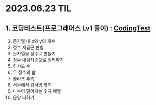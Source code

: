 # 2023.06.23 TIL #
## 1. 코딩테스트(프로그래머스 Lv1 풀이) :  [CodingTest](https://github.com/vaynel/CodingTest)
1. 문자열 내 p와 y의 개수
2. 정수 제곱근 판별
3. 문자열을 정수로 만들기 
4. 정수 내림차순으로 정리하기
5. 하샤드 수 
6. 두 정수의 합
7. 콜라츠 추측
8. 서울에서 김서방 찾기 
9. 나누어 떨어지는 숫자 배열
10. 음양 더하기 